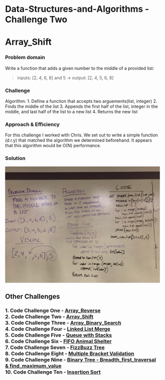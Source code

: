 # Data-Structures-and-Algorithms - Challenge Two

# Array_Shift
### Problem domain
Write a function that adds a given number to the middle of a provided list:<br>
> inputs: [2, 4, 6, 8] and 5 -> output: [2, 4, 5, 6, 8]   
### Challenge
Algorithm:
    1. Define a function that accepts two arguements(list, integer)
    2. Finds the middle of the list
    3. Appends the first half of the list, integer in the middle, and last half of the list to a new list
    4. Returns the new list
### Approach & Efficiency
For this challenge I worked with Chris. We set out to write a simple function (d.r.y) that matched the algorithm we determined beforehand. It appears that this algorithm would be O(N) performance.
### Solution
![array_shift](../../assets/array_shift.jpeg)

## Other Challenges
### 1. Code Challenge One - [Array_Reverse](https://github.com/kochsj/python-data-structures-and-algorithms/challenges/array_reverse.py)<br>2. Code Challenge Two - [Array_Shift](https://github.com/kochsj/python-data-structures-and-algorithms/challenges/array_shift)<br>3. Code Challenge Three - [Array_Binary_Search](https://github.com/kochsj/python-data-structures-and-algorithms/tree/master/challenges/array_binary_search)<br>4. Code Challenge Four - [Linked List Merge](https://github.com/kochsj/python-data-structures-and-algorithms/tree/master/challenges/ll_merge)<br>5. Code Challenge Five - [Queue with Stacks](https://github.com/kochsj/python-data-structures-and-algorithms/tree/master/challenges/queue_with_stacks)<br>6. Code Challenge Six - [FIFO Animal Shelter](https://github.com/kochsj/python-data-structures-and-algorithms/tree/master/challenges/fifo_animal_shelter)<br>7. Code Challenge Seven - [FizzBuzz Tree](https://github.com/kochsj/python-data-structures-and-algorithms/tree/master/challenges/fizz_buzz_tree)<br>8. Code Challenge Eight - [Multiple Bracket Validation](https://github.com/kochsj/python-data-structures-and-algorithms/tree/master/challenges/multi_bracket_validation)<br>9. Code Challenge Nine - [Binary Tree - Breadth_first_traversal & find_maximum_value](https://github.com/kochsj/python-data-structures-and-algorithms/tree/master/challenges/breadth_first_tree)<br>10. Code Challenge Ten - [Insertion Sort](https://github.com/kochsj/python-data-structures-and-algorithms/tree/master/challenges/insertion_sort)
